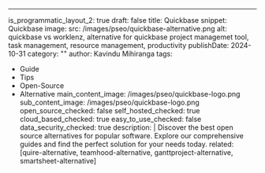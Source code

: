 ---
is_programmatic_layout_2: true
draft: false
title: Quickbase
snippet: Quickbase
image:
  src: /images/pseo/quickbase-alternative.png
  alt: quickbase vs worklenz, alternative for quickbase project managemet tool, task management, resource management, productivity
publishDate: 2024-10-31
category: ""
author: Kavindu Mihiranga
tags:
  - Guide
  - Tips
  - Open-Source
  - Alternative
main_content_image: /images/pseo/quickbase-logo.png
sub_content_image: /images/pseo/quickbase-logo.png
open_source_checked: false
self_hosted_checked: true
cloud_based_checked: true
easy_to_use_checked: false
data_security_checked: true
description: |
   Discover the best open source alternatives for popular software. Explore our comprehensive guides and find the perfect solution for your needs today.
related: [quire-alternative, teamhood-alternative, ganttproject-alternative, smartsheet-alternative]